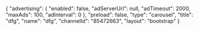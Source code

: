 {
    "advertising": {
        "enabled": false,
        "adServerUrl": null,
        "adTimeout": 2000,
        "maxAds": 100,
        "adInterval": 0
    },
    "preload": false,
    "type": "carousel",
    "title": "dfg",
    "name": "dfg",
    "channelId": "85472663",
    "layout": "bootstrap"
}